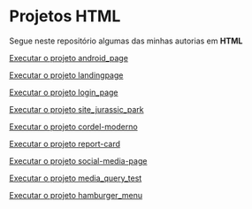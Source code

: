 # Projetos HTML
 Segue neste repositório algumas das minhas autorias em **HTML**

 <a href="https://rafael-ienne.github.io/projetos_html/android_page/index.html">Executar o projeto android_page</a>

 <a href="https://rafael-ienne.github.io/projetos_html/landingpage/index.html">Executar o projeto landingpage</a>

 <a href="">Executar o projeto login_page</a>

 <a href="https://rafael-ienne.github.io/projetos_html/site_jurassic_park/paginajurassic.html">Executar o projeto site_jurassic_park</a>

<a href="https://rafael-ienne.github.io/projetos_html/cordel-moderno/index.html">Executar o projeto cordel-moderno</a>

<a href="https://rafael-ienne.github.io/projetos_html/report-card/index.html">Executar o projeto report-card</a>

<a href="https://rafael-ienne.github.io/projetos_html/social-media-page/index.html">Executar o projeto social-media-page</a>

<a href="https://rafael-ienne.github.io/projetos_html/media_query_test/index.html">Executar o projeto media_query_test</a>

<a href="https://rafael-ienne.github.io/projetos_html/hamburger_menu/index.html">Executar o projeto hamburger_menu</a>

